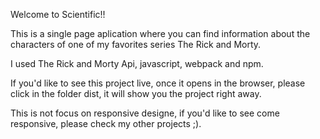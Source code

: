 Welcome to Scientific!!

This is a single page aplication where you can find information about the characters 
of one of my favorites series The Rick and Morty.

I used The Rick and Morty Api, javascript, webpack and npm.

If you'd like to see this project live, once it opens in the browser, please click in the folder dist,
it will show you the project right away.

This is not focus on responsive designe, if you'd like to see come responsive, please check my other projects ;).
